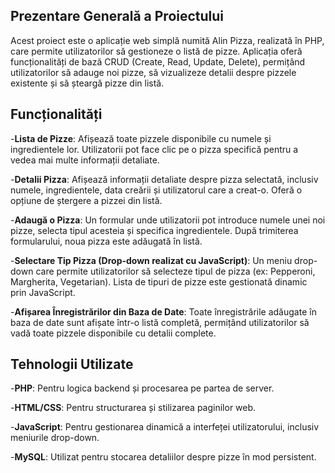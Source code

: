 ## Prezentare Generală a Proiectului
Acest proiect este o aplicație web simplă numită Alin Pizza, realizată în PHP, care permite utilizatorilor să gestioneze o listă de pizze. Aplicația oferă funcționalități de bază CRUD (Create, Read, Update, Delete), permițând utilizatorilor să adauge noi pizze, să vizualizeze detalii despre pizzele existente și să șteargă pizze din listă.

## Funcționalități
-**Lista de Pizze**:
Afișează toate pizzele disponibile cu numele și ingredientele lor.
Utilizatorii pot face clic pe o pizza specifică pentru a vedea mai multe informații detaliate.

-**Detalii Pizza**:
Afișează informații detaliate despre pizza selectată, inclusiv numele, ingredientele, data creării și utilizatorul care a creat-o.
Oferă o opțiune de ștergere a pizzei din listă.

-**Adaugă o Pizza**:
Un formular unde utilizatorii pot introduce numele unei noi pizze, selecta tipul acesteia și specifica ingredientele.
După trimiterea formularului, noua pizza este adăugată în listă.

-**Selectare Tip Pizza (Drop-down realizat cu JavaScript)**:
Un meniu drop-down care permite utilizatorilor să selecteze tipul de pizza (ex: Pepperoni, Margherita, Vegetarian).
Lista de tipuri de pizze este gestionată dinamic prin JavaScript.

-**Afișarea Înregistrărilor din Baza de Date**:
Toate înregistrările adăugate în baza de date sunt afișate într-o listă completă, permițând utilizatorilor să vadă toate pizzele disponibile cu detalii complete.

## Tehnologii Utilizate
-**PHP**: Pentru logica backend și procesarea pe partea de server.

-**HTML/CSS**: Pentru structurarea și stilizarea paginilor web.

-**JavaScript**: Pentru gestionarea dinamică a interfeței utilizatorului, inclusiv meniurile drop-down.

-**MySQL**: Utilizat pentru stocarea detaliilor despre pizze în mod persistent.
